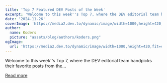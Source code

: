 ```yaml
---
title: 'Top 7 Featured DEV Posts of the Week'
excerpt: 'Welcome to this week''s Top 7, where the DEV editorial team handpicks their favorite posts from the...'
date: '2024-11-26'
coverImage: 'https://media2.dev.to/dynamic/image/width=1000,height=420,fit=cover,gravity=auto,format=auto/https%3A%2F%2Fdev-to-uploads.s3.amazonaws.com%2Fuploads%2Farticles%2Fl5agga06a29twdpu3j1s.jpg'
author:
  name: Koders
  picture: "assets/blog/authors/koders.png"
ogImage:
  url: 'https://media2.dev.to/dynamic/image/width=1000,height=420,fit=cover,gravity=auto,format=auto/https%3A%2F%2Fdev-to-uploads.s3.amazonaws.com%2Fuploads%2Farticles%2Fl5agga06a29twdpu3j1s.jpg'
---
```


Welcome to this week''s Top 7, where the DEV editorial team handpicks their favorite posts from the...

[Read more](https://dev.to/devteam/top-7-featured-dev-posts-of-the-week-5f4p)
